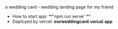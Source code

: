 a wedding card - wedding landing page for my friend

- How to start app:
**'npm run serve'
**
- Deployed by vercel: 
**ourweddingcard.vercal.app**
